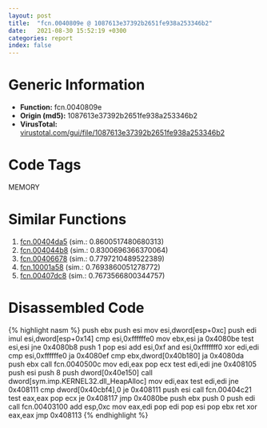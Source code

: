 ```yaml
---
layout: post
title:  "fcn.0040809e @ 1087613e37392b2651fe938a253346b2"
date:   2021-08-30 15:52:19 +0300
categories: report
index: false
---
```


# Generic Information
- **Function:** fcn.0040809e
- **Origin (md5):** 1087613e37392b2651fe938a253346b2
- **VirusTotal:** [virustotal.com/gui/file/1087613e37392b2651fe938a253346b2][virustotal_ref]

# Code Tags
<span class="tag" id="MEMORY">MEMORY</span>


# Similar Functions

1. [fcn.00404da5][similar_1_ref] (sim.: 0.8600517480680313)
2. [fcn.004044b8][similar_2_ref] (sim.: 0.8300696366370064)
3. [fcn.00406678][similar_3_ref] (sim.: 0.7797210489522389)
4. [fcn.10001a58][similar_4_ref] (sim.: 0.7693860051278772)
5. [fcn.00407dc8][similar_5_ref] (sim.: 0.7673566800344757)


# Disassembled Code

{% highlight nasm %}
push ebx
push esi
mov esi,dword[esp+0xc]
push edi
imul esi,dword[esp+0x14]
cmp esi,0xffffffe0
mov ebx,esi
ja 0x4080be
test esi,esi
jne 0x4080b8
push 1
pop esi
add esi,0xf
and esi,0xfffffff0
xor edi,edi
cmp esi,0xffffffe0
ja 0x4080ef
cmp ebx,dword[0x40b180]
ja 0x4080da
push ebx
call fcn.0040500c
mov edi,eax
pop ecx
test edi,edi
jne 0x408105
push esi
push 8
push dword[0x40e150]
call dword[sym.imp.KERNEL32.dll_HeapAlloc]
mov edi,eax
test edi,edi
jne 0x408111
cmp dword[0x40cbf4],0
je 0x408111
push esi
call fcn.00404c21
test eax,eax
pop ecx
je 0x408117
jmp 0x4080be
push ebx
push 0
push edi
call fcn.00403100
add esp,0xc
mov eax,edi
pop edi
pop esi
pop ebx
ret 
xor eax,eax
jmp 0x408113
{% endhighlight %}


[similar_1_ref]: /report/fcn.00404da5@e9782a46c2d4ab52d9b2b1b712934fbe
[similar_2_ref]: /report/fcn.004044b8@a2475448bf4050c1583e1970984a4d00
[similar_3_ref]: /report/fcn.00406678@1087613e37392b2651fe938a253346b2
[similar_4_ref]: /report/fcn.10001a58@dc3e2cdf680078d293de3e2d92ba613c
[similar_5_ref]: /report/fcn.00407dc8@e38ba004520fa1a86a35b63e8d5843ef
[virustotal_ref]: https://www.virustotal.com/gui/file/1087613e37392b2651fe938a253346b2